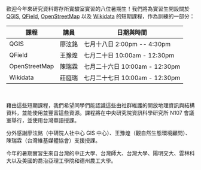 歡迎今年來研究資料寄存所實驗室實習的八位暑期生！我們將為實習生開設關於 [QGIS](https://qgis.org/), [QField](https://qfield.org/), [OpenStreetMap](https://www.openstreetmap.org/) 以及 [Wikidata](https://www.wikidata.org) 的短期課程，作為訓練的一部分：

| 課程           | 講員   | 日期與時間                  | 
| ------------- | ------| -------------------------- | 
| QGIS          | 廖泫銘 | 七月十八日 2:00pm -- 4:30pm  | 
| QField        | 王豫煌 | 七月二十日 10:00am - 12:30pm | 
| OpenStreetMap | 陳瑞霖 | 七月二十六日 10:00am - 12:30pm | 
| Wikidata      | 莊庭瑞 | 七月二十七日 10:00am - 12:30pm | 

<br/>

藉由這些短期課程，我們希望同學們能認識這些由社群維護的開放地理資訊與結構資料，並能使用並豐富這些資源。課程將在中央研究院資訊科學研究所 N107 會議室舉行，並使用台灣華語授課。

分外感謝廖泫銘（中研院人社中心 GIS 中心）、王豫煌（觀自然生態環境顧問）、陳瑞霖（台灣維基媒體協會）支援授課。

今年的暑期實習生來自台灣的中正大學、台灣師大、台灣大學、陽明交大、雲林科大以及美國的喬治亞理工學院和德州農工大學。

